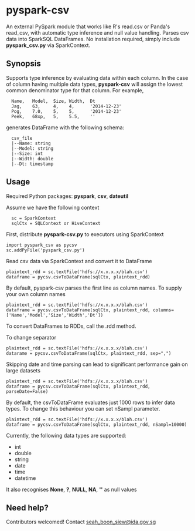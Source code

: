 # pyspark-csv
An external PySpark module that works like R's read.csv or Panda's read_csv, with 
automatic type inference and null value handling. Parses csv data into SparkSQL DataFrames. No installation required, simply include **pyspark_csv.py** via SparkContext.

## Synopsis
Supports type inference by evaluating data within each column. In the case of column having multiple data types, **pyspark-csv** will assign the lowest common denominator type for that column. For example,
```
  Name,   Model,  Size, Width,  Dt
  Jag,    63,     4,    4,      '2014-12-23'
  Pog,    7.0,    5,    5,      '2014-12-23'
  Peek,   68xp,   5,    5.5,    ''
```
generates DataFrame with the following schema: 
```
  csv_file 
  |--Name: string  
  |--Model: string
  |--Size: int
  |--Width: double
  |--Dt: timestamp
```

## Usage
Required Python packages: **pyspark**, **csv**, **dateutil**

Assume we have the following context
```
  sc = SparkContext
  sqlCtx = SQLContext or HiveContext
```

First, distribute **pyspark-csv.py** to executors using SparkContext
```
import pyspark_csv as pycsv
sc.addPyFile('pyspark_csv.py')
```
Read csv data via SparkContext and convert it to DataFrame
```
plaintext_rdd = sc.textFile('hdfs://x.x.x.x/blah.csv')
dataframe = pycsv.csvToDataFrame(sqlCtx, plaintext_rdd)
```
By default, pyspark-csv parses the first line as column names. To supply your own column names
```
plaintext_rdd = sc.textFile('hdfs://x.x.x.x/blah.csv')
dataframe = pycsv.csvToDataFrame(sqlCtx, plaintext_rdd, columns=['Name','Model','Size','Width','Dt'])
```
To convert DataFrames to RDDs, call the .rdd method.

To change separator
```
plaintext_rdd = sc.textFile('hdfs://x.x.x.x/blah.csv')
datarame = pycsv.csvToDataFrame(sqlCtx, plaintext_rdd, sep=",")
```
Skipping date and time parsing can lead to significant performance gain on large datasets
```
plaintext_rdd = sc.textFile('hdfs://x.x.x.x/blah.csv')
dataframe = pycsv.csvToDataFrame(sqlCtx, plaintext_rdd, parseDate=False)
```

By default, the csvToDataFrame evaluates just 1000 rows to infer data types.
To change this behaviour you can set nSampl parameter. 

```
plaintext_rdd = sc.textFile('hdfs://x.x.x.x/blah.csv')
dataframe = pycsv.csvToDataFrame(sqlCtx, plaintext_rdd, nSampl=10000)
```

Currently, the following data types are supported:
- int
- double
- string
- date
- time
- datetime

It also recognises **None**, **?**, **NULL**, **NA**, **''** as null values

## Need help?
Contributors welcomed! Contact seah_boon_siew@ida.gov.sg
